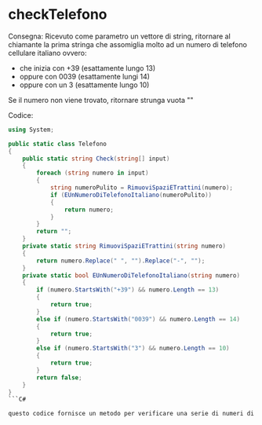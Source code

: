 # checkTelefono
Consegna:
Ricevuto come parametro un vettore di string, ritornare al chiamante la prima stringa che assomiglia molto ad un numero di telefono cellulare italiano ovvero:
- che inizia con +39 (esattamente lungo  13)
- oppure con 0039 (esattamente lungi 14)
- oppure con un 3 (esattamente lungo 10)

Se il numero non viene trovato, ritornare strunga vuota ""

Codice:
```C#
using System;

public static class Telefono
{
    public static string Check(string[] input)
    {
        foreach (string numero in input)
        {
            string numeroPulito = RimuoviSpaziETrattini(numero);
            if (EUnNumeroDiTelefonoItaliano(numeroPulito))
            {
                return numero;
            }
        }
        return "";
    }
    private static string RimuoviSpaziETrattini(string numero)
    {
        return numero.Replace(" ", "").Replace("-", "");
    }
    private static bool EUnNumeroDiTelefonoItaliano(string numero)
    {
        if (numero.StartsWith("+39") && numero.Length == 13)
        {
            return true;
        }
        else if (numero.StartsWith("0039") && numero.Length == 14)
        {
            return true;
        }
        else if (numero.StartsWith("3") && numero.Length == 10)
        {
            return true;
        }
        return false;
    }
}
```C#

questo codice fornisce un metodo per verificare una serie di numeri di telefono alla ricerca del primo numero di telefono italiano valido. Esso pulisce i numeri da spazi e trattini, quindi verifica se soddisfano le condizioni specifiche per i numeri di telefono italiani. Se trova un numero valido, lo restituisce; altrimenti, restituisce una stringa vuota.
